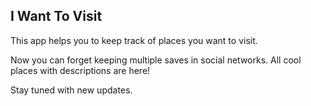 ## I Want To Visit

This app helps you to keep track of places you want to visit.

Now you can forget keeping multiple saves in social networks. All cool places with descriptions are here!

Stay tuned with new updates.
